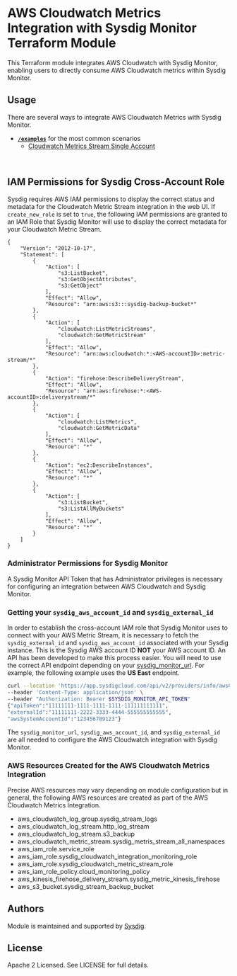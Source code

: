 # AWS Cloudwatch Metrics Integration with Sysdig Monitor Terraform Module

This Terraform module integrates AWS Cloudwatch with Sysdig Monitor, enabling users to directly consume AWS Cloudwatch metrics within Sysdig Monitor.

## Usage

There are several ways to integrate AWS Cloudwatch Metrics with Sysdig Monitor.
- **[`/examples`](https://github.com/sysdiglabs/terraform-aws-monitor-for-cloud/tree/master/examples)** for the most common scenarios
  - [Cloudwatch Metrics Stream Single Account](https://github.com/sysdiglabs/terraform-aws-monitor-for-cloud/tree/master/examples/cloudwatch-metrics-stream-single-account/)

<br/>

## IAM Permissions for Sysdig Cross-Account Role
Sysdig requires AWS IAM permissions to display the correct status and metadata for the Cloudwatch Metric Stream integration in the web UI. If `create_new_role` is set to `true`, the following IAM permissions are granted to an IAM Role that Sysdig Monitor will use to display the correct metadata for your Cloudwatch Metric Stream.

```
{
	"Version": "2012-10-17",
	"Statement": [
		{
			"Action": [
				"s3:ListBucket",
				"s3:GetObjectAttributes",
				"s3:GetObject"
			],
			"Effect": "Allow",
			"Resource": "arn:aws:s3:::sysdig-backup-bucket*"
		},
		{
			"Action": [
				"cloudwatch:ListMetricStreams",
				"cloudwatch:GetMetricStream"
			],
			"Effect": "Allow",
			"Resource": "arn:aws:cloudwatch:*:<AWS-accountID>:metric-stream/*"
		},
		{
			"Action": "firehose:DescribeDeliveryStream",
			"Effect": "Allow",
			"Resource": "arn:aws:firehose:*:<AWS-accountID>:deliverystream/*"
		},
		{
			"Action": [
				"cloudwatch:ListMetrics",
				"cloudwatch:GetMetricData"
			],
			"Effect": "Allow",
			"Resource": "*"
		},
		{
			"Action": "ec2:DescribeInstances",
			"Effect": "Allow",
			"Resource": "*"
		},
		{
			"Action": [
				"s3:ListBucket",
				"s3:ListAllMyBuckets"
			],
			"Effect": "Allow",
			"Resource": "*"
		}
	]
}
```

### Administrator Permissions for Sysdig Monitor
A Sysdig Monitor API Token that has Administrator privileges is necessary for configuring an integration between AWS Cloudwatch and Sysdig Monitor.

### Getting your `sysdig_aws_account_id` and `sysdig_external_id`
In order to establish the cross-account IAM role that Sysdig Monitor uses to connect with your AWS Metric Stream, it is necessary to fetch the `sysdig_external_id` and `sysdig_aws_account_id` associated with your Sysdig instance. This is the Sysdig AWS account ID **NOT** your AWS account ID. An API has been developed to make this process easier. You will need to use the correct API endpoint depending on your [sysdig_monitor_url](https://docs.sysdig.com/en/docs/administration/saas-regions-and-ip-ranges). For example, the following example uses the **US East** endpoint.


```bash
curl --location 'https://app.sysdigcloud.com/api/v2/providers/info/awsCloudInformation' \
--header 'Content-Type: application/json' \
--header "Authorization: Bearer $SYSDIG_MONITOR_API_TOKEN"
{"apiToken":"11111111-1111-1111-1111-111111111111",
"externalId":"11111111-2222-3333-4444-555555555555",
"awsSystemAccountId":"123456789123"}
```

The `sysdig_monitor_url`, `sysdig_aws_account_id`, and `sysdig_external_id` are all needed to configure the AWS Cloudwatch integration with Sysdig Monitor.

### AWS Resources Created for the AWS Cloudwatch Metrics Integration
Precise AWS resources may vary depending on module configuration but in general, the following AWS resources are created as part of the AWS Cloudwatch Metrics Integration.

* aws_cloudwatch_log_group.sysdig_stream_logs
* aws_cloudwatch_log_stream.http_log_stream
* aws_cloudwatch_log_stream.s3_backup
* aws_cloudwatch_metric_stream.sysdig_metris_stream_all_namespaces
* aws_iam_role.service_role
* aws_iam_role.sysdig_cloudwatch_integration_monitoring_role
* aws_iam_role.sysdig_cloudwatch_metric_stream_role
* aws_iam_role_policy.cloud_monitoring_policy
* aws_kinesis_firehose_delivery_stream.sysdig_metric_kinesis_firehose
* aws_s3_bucket.sysdig_stream_backup_bucket

## Authors

Module is maintained and supported by [Sysdig](https://sysdig.com).

## License

Apache 2 Licensed. See LICENSE for full details.

